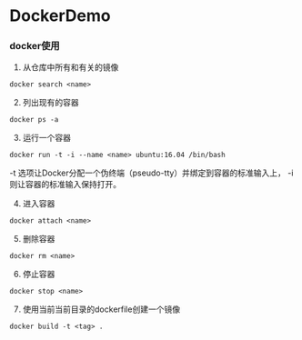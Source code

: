 # DockerDemo
### docker使用
1. 从仓库中所有和<name>有关的镜像
```
docker search <name>
```
2. 列出现有的容器
```
docker ps -a
```
3. 运行一个容器
```
docker run -t -i --name <name> ubuntu:16.04 /bin/bash
```
-t 选项让Docker分配一个伪终端（pseudo-tty）并绑定到容器的标准输入上， -i 则让容器的标准输入保持打开。

4. 进入容器
```
docker attach <name>
```
5. 删除容器
```
docker rm <name>
```
6. 停止容器
```
docker stop <name>
```
7. 使用当前当前目录的dockerfile创建一个镜像
```
docker build -t <tag> .
```

